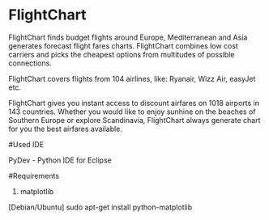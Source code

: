# FlightChart
FlightChart finds budget flights around Europe, Mediterranean and Asia generates forecast flight fares charts.
FlightChart combines low cost carriers and picks the cheapest options from multitudes of possible connections.

FlightChart covers flights from 104 airlines, like: Ryanair, Wizz Air, easyJet etc.

FlightChart gives you instant access to discount airfares on 1018 airports in 143 countries. 
Whether you would like to enjoy sunhine on the beaches of Southern Europe or explore Scandinavia, 
FlightChart always generate chart for you the best airfares available.

#Used IDE

PyDev - Python IDE for Eclipse

#Requirements

1) matplotlib

[Debian/Ubuntu] sudo apt-get install python-matplotlib
